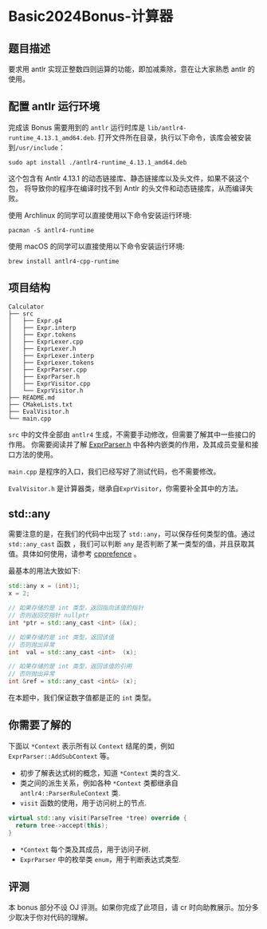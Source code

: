 # Basic2024Bonus-计算器

## 题目描述

要求用 antlr 实现正整数四则运算的功能，即加减乘除，意在让大家熟悉 antlr 的使用。

## 配置 antlr 运行环境

完成该 Bonus 需要用到的 `antlr` 运行时库是 `lib/antlr4-runtime_4.13.1_amd64.deb`. 
打开文件所在目录，执行以下命令，该库会被安装到`/usr/include`：

```shell
sudo apt install ./antlr4-runtime_4.13.1_amd64.deb
```

这个包含有 Antlr 4.13.1 的动态链接库、静态链接库以及头文件，如果不装这个包，
将导致你的程序在编译时找不到 Antlr 的头文件和动态链接库，从而编译失败。

使用 Archlinux 的同学可以直接使用以下命令安装运行环境:
```shell
pacman -S antlr4-runtime
```

使用 macOS 的同学可以直接使用以下命令安装运行环境:
```shell
brew install antlr4-cpp-runtime
```

## 项目结构

```
Calculator
├── src
│   ├── Expr.g4
│   ├── Expr.interp
│   ├── Expr.tokens
│   ├── ExprLexer.cpp
│   ├── ExprLexer.h
│   ├── ExprLexer.interp
│   ├── ExprLexer.tokens
│   ├── ExprParser.cpp
│   ├── ExprParser.h
│   ├── ExprVisitor.cpp
│   └── ExprVisitor.h
├── README.md
├── CMakeLists.txt
├── EvalVisitor.h
└── main.cpp
```

`src` 中的文件全部由 `antlr4` 生成，不需要手动修改，但需要了解其中一些接口的作用。
你需要阅读并了解 [ExprParser.h](src/ExprParser.h) 中各种内嵌类的作用，及其成员变量和接口方法的使用。

`main.cpp` 是程序的入口，我们已经写好了测试代码，也不需要修改。

`EvalVisitor.h` 是计算器类，继承自`ExprVisitor`，你需要补全其中的方法。

## std::any

需要注意的是，在我们的代码中出现了 `std::any`，可以保存任何类型的值。通过 `std::any_cast` 函数 ，我们可以判断 `any` 是否判断了某一类型的值，并且获取其值。具体如何使用，请参考 [cpprefence](https://en.cppreference.com/w/cpp/utility/any) 。

最基本的用法大致如下:

```C++
std::any x = (int)1;
x = 2;

// 如果存储的是 int 类型，返回指向该值的指针
// 否则返回空指针 nullptr
int *ptr = std::any_cast <int> (&x);

// 如果存储的是 int 类型，返回该值
// 否则抛出异常
int  val = std::any_cast <int>  (x);

// 如果存储的是 int 类型，返回该值的引用
// 否则抛出异常
int &ref = std::any_cast <int&> (x);
```

在本题中，我们保证数字值都是正的 `int` 类型。

## 你需要了解的

下面以 `*Context` 表示所有以 `Context` 结尾的类，例如 `ExprParser::AddSubContext` 等。

- 初步了解表达式树的概念，知道 `*Context` 类的含义.
- 类之间的派生关系，例如各种 `*Context` 类都继承自 `antlr4::ParserRuleContext` 类.
- `visit` 函数的使用，用于访问树上的节点.
```cpp
virtual std::any visit(ParseTree *tree) override {
  return tree->accept(this);
}
```
- `*Context` 每个类及其成员，用于访问子树.
- `ExprParser` 中的枚举类 `enum`，用于判断表达式类型.

## 评测

本 bonus 部分不设 OJ 评测。如果你完成了此项目，请 cr 时向助教展示。加分多少取决于你对代码的理解。
